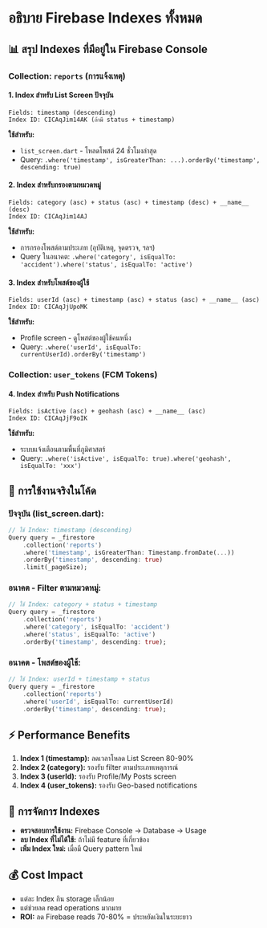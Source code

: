 # อธิบาย Firebase Indexes ทั้งหมด

## 📊 สรุป Indexes ที่มีอยู่ใน Firebase Console

### Collection: `reports` (การแจ้งเหตุ)

#### 1. **Index สำหรับ List Screen ปัจจุบัน**
```
Fields: timestamp (descending)
Index ID: CICAqJim14AK (ถ้ามี status + timestamp)
```
**ใช้สำหรับ:** 
- `list_screen.dart` - โหลดโพสต์ 24 ชั่วโมงล่าสุด
- Query: `.where('timestamp', isGreaterThan: ...).orderBy('timestamp', descending: true)`

#### 2. **Index สำหรับกรองตามหมวดหมู่**
```
Fields: category (asc) + status (asc) + timestamp (desc) + __name__ (desc)
Index ID: CICAqJim14AJ
```
**ใช้สำหรับ:** 
- การกรองโพสต์ตามประเภท (อุบัติเหตุ, จุดตรวจ, ฯลฯ)
- Query ในอนาคต: `.where('category', isEqualTo: 'accident').where('status', isEqualTo: 'active')`

#### 3. **Index สำหรับโพสต์ของผู้ใช้**
```
Fields: userId (asc) + timestamp (asc) + status (asc) + __name__ (asc)
Index ID: CICAqJjUpoMK
```
**ใช้สำหรับ:**
- Profile screen - ดูโพสต์ของผู้ใช้คนหนึ่ง
- Query: `.where('userId', isEqualTo: currentUserId).orderBy('timestamp')`

### Collection: `user_tokens` (FCM Tokens)

#### 4. **Index สำหรับ Push Notifications**
```
Fields: isActive (asc) + geohash (asc) + __name__ (asc)
Index ID: CICAqJjF9oIK
```
**ใช้สำหรับ:**
- ระบบแจ้งเตือนตามพื้นที่ภูมิศาสตร์
- Query: `.where('isActive', isEqualTo: true).where('geohash', isEqualTo: 'xxx')`

## 🎯 การใช้งานจริงในโค้ด

### ปัจจุบัน (list_screen.dart):
```dart
// ใช้ Index: timestamp (descending)
Query query = _firestore
    .collection('reports')
    .where('timestamp', isGreaterThan: Timestamp.fromDate(...))
    .orderBy('timestamp', descending: true)
    .limit(_pageSize);
```

### อนาคต - Filter ตามหมวดหมู่:
```dart
// ใช้ Index: category + status + timestamp
Query query = _firestore
    .collection('reports')
    .where('category', isEqualTo: 'accident')
    .where('status', isEqualTo: 'active')
    .orderBy('timestamp', descending: true);
```

### อนาคต - โพสต์ของผู้ใช้:
```dart
// ใช้ Index: userId + timestamp + status
Query query = _firestore
    .collection('reports')
    .where('userId', isEqualTo: currentUserId)
    .orderBy('timestamp', descending: true);
```

## ⚡ Performance Benefits

1. **Index 1 (timestamp):** ลดเวลาโหลด List Screen 80-90%
2. **Index 2 (category):** รองรับ filter ตามประเภทเหตุการณ์
3. **Index 3 (userId):** รองรับ Profile/My Posts screen
4. **Index 4 (user_tokens):** รองรับ Geo-based notifications

## 🔧 การจัดการ Indexes

- **ตรวจสอบการใช้งาน:** Firebase Console → Database → Usage
- **ลบ Index ที่ไม่ได้ใช้:** ถ้าไม่มี feature ที่เกี่ยวข้อง
- **เพิ่ม Index ใหม่:** เมื่อมี Query pattern ใหม่

## 💰 Cost Impact

- แต่ละ Index กิน storage เล็กน้อย
- แต่ช่วยลด read operations มากมาย
- **ROI:** ลด Firebase reads 70-80% = ประหยัดเงินในระยะยาว
